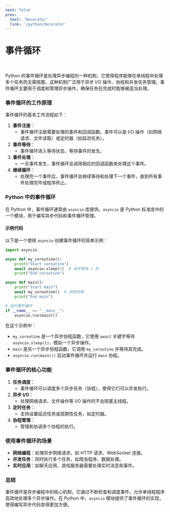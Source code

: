 ```yaml
---
next: false
prev:
  text: 'Decorator'
  link: '/python/decorator'
---
```


# 事件循环

<br>

Python 的事件循环是处理异步编程的一种机制，它使得程序能够在单线程中处理多个任务而无需阻塞。这种机制广泛用于异步 I/O 操作、协程和并发任务管理。事件循环主要用于调度和管理异步操作，确保任务在完成时能够被适当处理。

### 事件循环的工作原理

事件循环的基本工作流程如下：

1. **事件注册**：
   - 事件循环注册需要处理的事件和回调函数。事件可以是 I/O 操作（如网络请求、文件读取）或定时器（如延迟任务）。
2. **事件等待**：
   - 事件循环进入等待状态，等待事件的发生。
3. **事件处理**：
   - 一旦事件发生，事件循环会调用相应的回调函数来处理这个事件。
4. **继续循环**：
   - 处理完一个事件后，事件循环会继续等待和处理下一个事件，直到所有事件处理完毕或程序终止。

### Python 中的事件循环

在 Python 中，事件循环通常由 `asyncio` 库提供。`asyncio` 是 Python 标准库中的一个模块，用于编写异步代码和事件循环管理。

#### 示例代码

以下是一个使用 `asyncio` 创建事件循环的简单示例：

```python
import asyncio

async def my_coroutine():
    print("Start coroutine")
    await asyncio.sleep(1)  # 异步等待 1 秒
    print("End coroutine")

async def main():
    print("Start main")
    await my_coroutine()  # 调用协程
    print("End main")

# 运行事件循环
if __name__ == "__main__":
    asyncio.run(main())
```

在这个示例中：

- `my_coroutine` 是一个异步协程函数，它使用 `await` 关键字等待 `asyncio.sleep(1)`，模拟一个异步操作。
- `main` 是另一个异步协程函数，它调用 `my_coroutine` 并等待其完成。
- `asyncio.run(main())` 启动事件循环并运行 `main` 协程。

### 事件循环的核心功能

1. **任务调度**：
   - 事件循环可以调度多个异步任务（协程），使得它们可以并发执行。
2. **异步 I/O**：
   - 处理网络请求、文件操作等 I/O 操作时不会阻塞主线程。
3. **定时任务**：
   - 支持设置延迟任务或周期性任务，如定时器。
4. **协程管理**：
   - 管理和协调多个协程的执行。

### 使用事件循环的场景

- **网络编程**：处理异步网络请求，如 HTTP 请求、WebSocket 连接。
- **并发任务**：同时执行多个任务，如爬虫程序、数据处理。
- **实时应用**：如聊天应用、游戏服务器需要处理实时消息和事件。

### 总结

事件循环是异步编程中的核心机制，它通过不断检查和调度事件，允许单线程程序高效地处理多个异步操作。在 Python 中，`asyncio` 模块提供了事件循环的实现，使得编写异步代码变得更加方便。